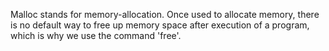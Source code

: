 Malloc stands for memory-allocation. Once used to allocate memory, there is no default way to free up memory space after execution of a program, which is why we use the command 'free'.
